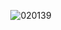 <p align="center"> <img src="https://komarev.com/ghpvc/?username=c
020147&label=　　dawnbringer　🍓　　　&color=e62020&style=flat" alt="020139" />